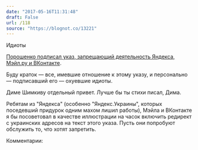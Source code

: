 ```yaml
---
date: "2017-05-16T11:31:48"
draft: False
url: /118
source: "https://blognot.co/13221"
---
```


Идиоты

[Порошенко подписал указ, запрещающий деятельность Яндекса, Мэйл.ру и ВКонтакте](https://lb.ua/news/2017/05/16/366388_poroshenko_vvel_deystvie_sanktsii.html).

Буду краток — все, имевшие отношение к этому указу, и персонально — подписавший его — охуевшие идиоты.

Диме Шимкиву отдельный привет. Лучше бы ты стихи писал, Дима.

Ребятам из "Яндекса" (особенно "Яндекс.Украины", которых поседевший придурок одним махом лишил работы), Мэйла и ВКонтакте я бы посоветовал в качестве иллюстрации на часок включить редирект с украинских адресов на текст этого указа. Пусть они попробуют обслужить то, что хотят запретить.

Комментарии:
